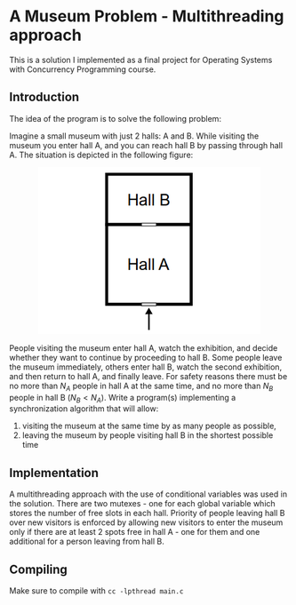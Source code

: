 # A Museum Problem - Multithreading approach
This is a solution I implemented as a final project for Operating Systems with Concurrency Programming course.
## Introduction
The idea of the program is to solve the following problem:

Imagine a small museum with just 2 halls: A and B. While visiting the museum you
enter hall A, and you can reach hall B by passing through hall A. The situation is
depicted in the following figure:

<p align="center">
    <img src="img/museum.png"/>
<p>

People visiting the museum enter hall A, watch the exhibition, and decide whether
they want to continue by proceeding to hall B. Some people leave the museum immediately, 
others enter hall B, watch the second exhibition, and then return to
hall A, and finally leave. For safety reasons there must be no more than $N_A$ people in
hall A at the same time, and no more than $N_B$ people in hall B $(N_B < N_A)$. Write a
program(s) implementing a synchronization algorithm that will allow:

1. visiting the museum at the same time by as many people as possible,
2. leaving the museum by people visiting hall B in the shortest possible time

## Implementation
A multithreading approach with the use of conditional variables was used in the solution. There are two mutexes - one for each global variable which stores the number of free slots in each hall. Priority of people leaving hall B over new visitors is enforced by allowing new visitors to enter the museum only if there are at least 2 spots free in hall A - one for them and one additional for a person leaving from hall B.

## Compiling
Make sure to compile with `cc -lpthread main.c`